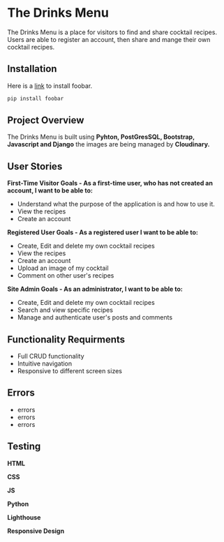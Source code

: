 # The Drinks Menu

The Drinks Menu is a place for visitors to find and share cocktail recipes. Users are able to register an account, then share and mange their own cocktail recipes. 
## Installation

Here is a [link](https://pip.pypa.io/en/stable/) to install foobar.

```bash
pip install foobar
```

## Project Overview

The Drinks Menu is built using **Pyhton, PostGresSQL, Bootstrap, Javascript and Django** the images are being managed by **Cloudinary.** 

## User Stories
**First-Time Visitor Goals - As a first-time user, who has not created an account, I want to be able to:**
* Understand what the purpose of the application is and how to use it.  
* View the recipes
* Create an account

**Registered User Goals - As a registered user I want to be able to:**
* Create, Edit and delete my own cocktail recipes
* View the recipes
* Create an account
* Upload an image of my cocktail
* Comment on other user's recipes

**Site Admin Goals - As an administrator, I want to be able to:**
* Create, Edit and delete my own cocktail recipes
* Search and view specific recipes
* Manage and authenticate user's posts and comments

## Functionality Requirments 
* Full CRUD functionality
* Intuitive navigation
* Responsive to different screen sizes

## Errors
* errors
* errors
* errors

## Testing
**HTML**

**CSS**

**JS**

**Python**

**Lighthouse**

**Responsive Design**